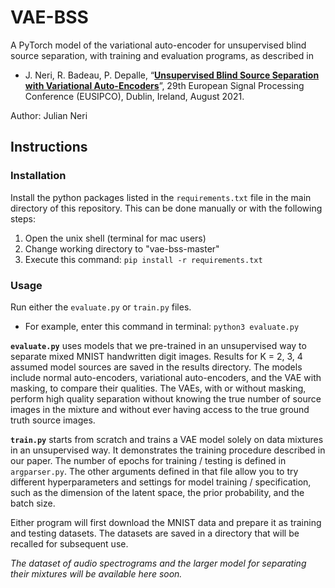# VAE-BSS
  
A PyTorch model of the variational auto-encoder for unsupervised blind source separation, with training and evaluation programs, as described in

* J. Neri, R. Badeau, P. Depalle, “[**Unsupervised Blind Source Separation with Variational Auto-Encoders**](https://www.music.mcgill.ca/~julian/wp-content/uploads/2021/06/2021_eusipco_vae_bss_neri.pdf)”, 29th European Signal Processing Conference (EUSIPCO), Dublin, Ireland, August 2021.

 Author: Julian Neri

## Instructions

### Installation

Install the python packages listed in the `requirements.txt` file in the main directory of this repository.
This can be done manually or with the following steps:

1. Open the unix shell (terminal for mac users)
2. Change working directory to "vae-bss-master"
3. Execute this command: `pip install -r requirements.txt`

### Usage

Run either the `evaluate.py` or `train.py` files.
* For example, enter this command in terminal: `python3 evaluate.py`

**`evaluate.py`** uses models that we pre-trained in an unsupervised way to separate mixed MNIST handwritten digit images.
Results for K = 2, 3, 4 assumed model sources are saved in the results directory. The models include normal auto-encoders, variational auto-encoders, and the VAE with masking, to compare their qualities. The VAEs, with or without masking, perform high quality separation without knowing the true number of source images in the mixture and without ever having access to the true ground truth source images. 

**`train.py`** starts from scratch and trains a VAE model solely on data mixtures in an unsupervised way. It demonstrates the training procedure described in our paper.
The number of epochs for training / testing is defined in `argparser.py`. The other arguments defined in that file allow you to try different hyperparameters and settings for model training / specification, such as the dimension of the latent space, the prior probability, and the batch size.

Either program will first download the MNIST data and prepare it as training and testing datasets. The datasets are saved in a directory that will be recalled for subsequent use.

*The dataset of audio spectrograms and the larger model for separating their mixtures will be available here soon.*

